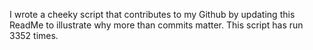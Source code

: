 I wrote a cheeky script that contributes to my Github by updating this ReadMe to illustrate why more than commits matter. This script has run 3352 times.